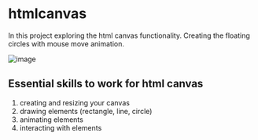 # htmlcanvas
In this project exploring the html canvas functionality.
Creating the floating circles with mouse move animation.

![image](https://user-images.githubusercontent.com/26835951/114279877-66597080-9a54-11eb-99fa-aad57eefcb97.png)



## Essential skills to work for html canvas
1. creating and resizing your canvas
2. drawing elements (rectangle, line, circle)
3. animating elements
4. interacting with elements

